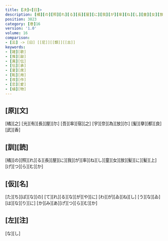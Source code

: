 ```yaml
---
title: [决]<[曰]>
description: [橘][の][照][れ][る][長][屋][に][我][が][率][ね][し][童][女][放][髪][に][髪][上][げ][つ][ら][む][か]
position: 3823
category: [巻]16
version: '1.0'
volume: 16
comparison:
- [云] -> [曰] [[尼]][[類]][[古]]
keywords:
- [雑][歌]
- [推][敲]
- [異][伝]
- [伝][承]
- [宴][席]
- [転][用]
- [改][作]
- [恋][愛]
- [植][物]
---
```


## [原][文]

[橘][之] [光][有][長][屋][尓] [吾][率][宿][之] [宇][奈][為][放][尓] [髪][擧][都][良][武][香]

## [訓][読]

[橘][の][照][れ][る][長][屋][に][我][が][率][ね][し][童][女][放][髪][に][髪][上][げ][つ][ら][む][か]

## [仮][名]

[た][ち][ば][な][の] [て][れ][る][な][が][や][に] [わ][が][ゐ][ね][し] [う][な][ゐ][は][な][り][に] [か][み][あ][げ][つ][ら][む][か]

## [左][注]

[な][し]
